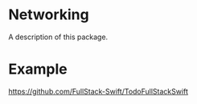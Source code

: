 # Networking

A description of this package.

# Example

https://github.com/FullStack-Swift/TodoFullStackSwift
